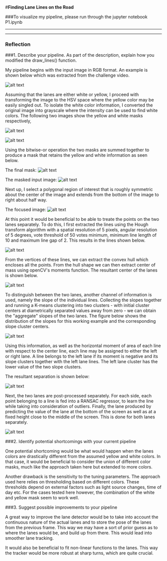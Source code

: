 #**Finding Lane Lines on the Road** 


###To visualize my pipeline, please run through the jupyter notebook P1.ipynb

---


[//]: # (Image References)

[raw_input_image]: ./output_images/111.jpg "Raw Input Image"

[yellow_mask]: ./output_images/yellow_mask.png "Yellow Color Mask"

[white_mask]: ./output_images/gray_mask.png "White Color Mask"

[final_mask]: ./output_images/gray_yellow_mask.png "Final Mask (Sum of Yellow and White)"

[masked_image]: ./output_images/input_after_mask.png "Masked Image"

[focused_image]: ./output_images/input_masked_focused.png "Masked and Focused Image"

[raw_lines]: ./output_images/raw_lines.png "Raw Lines"

[hull]: ./output_images/hull_contour.png "Hull Contour"

[slope_plot]: ./output_images/clustering_slopes.png "Slope Clusters"

[dividing_lane]: ./output_images/differentiated_lanes.png "Divided Lanes"

[final_lanes]: ./output_images/lanes_after_RANSAC.png "Final Lanes"

---

### Reflection

###1. Describe your pipeline. As part of the description, explain how you modified the draw_lines() function.

My pipeline begins with the input image in RGB format. An example is shown below which was extracted from the challenge video. 

![alt text][raw_input_image]

Assuming that the lanes are either white or yellow, I proceed with transforming the image to the HSV space where the yellow color may be easily singled out. To isolate the white color information, I converted the original image into grayscale where the intensity can be used to find white colors. The following two images show the yellow and white masks respectively,

![alt text][yellow_mask]

![alt text][white_mask]

Using the bitwise-or operation the two masks are summed together to produce a mask that retains the yellow and white information as seen below.

The final mask:
![alt text][final_mask]

The masked input image:
![alt text][masked_image]

Next up, I select a polygonal region of interest that is roughly symmetric about the center of the image and extends from the bottom of the image to right about half way. 

The focused image:
![alt text][focused_image]

At this point it would be beneficial to be able to treate the points on the two lanes separately. To do this, I first extracted the lines using the Hough transform algorithm with a spatial resolution of 5 pixels, angular resolution of 5 degrees, vote threshold of 50 votes minimum, minimum line length of 10 and maximum line gap of 2. This results in the lines shown below.

![alt text][raw_lines]

From the vertices of these lines, we can extract the convex hull which encloses all the points. From the hull shape we can then extract center of mass using openCV's moments function. The resultant center of the lanes is shown below.

![alt text][hull]

To distinguish between the two lanes, another channel of information is used, namely the slope of the individual lines. Collecting the slopes together and running a K-means clustering into two clusters - with initial cluster centers at diametrically separated values away from zero - we can obtain the "aggregate" slopes of the two lanes. The figure below shows the distribution of the slopes for this working example and the corresponding slope cluster centers.

![alt text][slope_plot]

Using this information, as well as the horizontal moment of area of each line with respect to the center line, each line may be assigned to either the left or right lane. A line belongs to the left lane if its moment is negative and its slope clusters together with the left lane lines. The left lane cluster has the lower value of the two slope clusters.

The resultant separation is shown below:

![alt text][dividing_lane]

Next, the two lanes are post-processed separately. For each side, each point belonging to a line is fed into a RANSAC regressor, to learn the line while taking into consideration of outliers. Finally, the lane produced by predicting the value of the lane at the bottom of the screen as well as at a fixed height close to the middle of the screen. This is done for both lanes separately. 

![alt text][final_lanes]



###2. Identify potential shortcomings with your current pipeline


One potential shortcoming would be what would happen when the lanes colors are drastically different from the assumed yellow and white colors. In that case, it would be beneficial to consider the union of different color masks, much like the approach taken here but extended to more colors.

Another drawback is the sensitivity to the tuning parameters. The approach used here relies on thresholding based on different colors. These thresholds depend on external factors such as light source changes, time of day etc. For the cases tested here however, the combination of the white and yellow mask seem to work well.


###3. Suggest possible improvements to your pipeline

A great way to improve the lane detector would be to take into account the continuous nature of the actual lanes and to store the pose of the lanes from the previous frame. This way we may have a sort of prior guess as to where the lanes would be, and build up from there. This would lead into smoother lane tracking.

It would also be beneficial to fit non-linear functions to the lanes. This way the tracker would be more robust at sharp turns, which are quite crucial.
